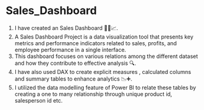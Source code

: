 # Sales_Dashboard
1. I have created an Sales Dashboard 🧑‍💼📈.
2. A Sales Dashboard Project is a data visualization tool that presents key metrics and performance indicators related to sales, profits, and 
   employee performance in a single interface.
3. This dashboard focuses on various relations among the different dataset and how they contribute to effective analysis 🔍.
4. I have also used DAX to create explicit measures , calculated columns and summary tables to enhance analytics 📉➕.
5. I utilized the data modelling feature of Power BI to relate these tables by creating a one to many relationship through unique product id, 
   salesperson id etc.
